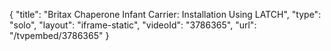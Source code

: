 {
    "title": "Britax Chaperone Infant Carrier: Installation Using LATCH",
    "type": "solo",
    "layout": "iframe-static",
    "videoId": "3786365",
    "url": "\/tvpembed\/3786365"
}